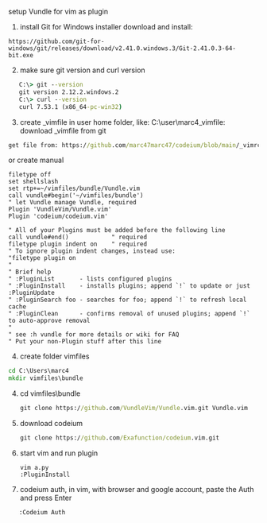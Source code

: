 
setup Vundle for vim as plugin
1. install Git for Windows installer 
download and install:
```
https://github.com/git-for-windows/git/releases/download/v2.41.0.windows.3/Git-2.41.0.3-64-bit.exe
```

2. make sure git version and curl version
```bat
   C:\> git --version
   git version 2.12.2.windows.2
   C:\> curl --version
   curl 7.53.1 (x86_64-pc-win32)
   ```
3. create _vimfile in user home folder, like: C:\user\marc4\_vimfile:
   download _vimfile from git
```bat
get file from: https://github.com/marc47marc47/codeium/blob/main/_vimrc
```
or create manual
```vi
filetype off
set shellslash
set rtp+=~/vimfiles/bundle/Vundle.vim
call vundle#begin('~/vimfiles/bundle')
" let Vundle manage Vundle, required
Plugin 'VundleVim/Vundle.vim'
Plugin 'codeium/codeium.vim'

" All of your Plugins must be added before the following line
call vundle#end()            " required
filetype plugin indent on    " required
" To ignore plugin indent changes, instead use:
"filetype plugin on
"
" Brief help
" :PluginList       - lists configured plugins
" :PluginInstall    - installs plugins; append `!` to update or just :PluginUpdate
" :PluginSearch foo - searches for foo; append `!` to refresh local cache
" :PluginClean      - confirms removal of unused plugins; append `!` to auto-approve removal
"
" see :h vundle for more details or wiki for FAQ
" Put your non-Plugin stuff after this line
```

4. create folder vimfiles
```bat
cd C:\Users\marc4
mkdir vimfiles\bundle
```

4. cd vimfiles\bundle
   ```bat
   git clone https://github.com/VundleVim/Vundle.vim.git Vundle.vim
   ```

5. download codeium
   ```bat
   git clone https://github.com/Exafunction/codeium.vim.git
   ```


6. start vim and run plugin
   ```vi
   vim a.py
   :PluginInstall
   ```

7. codeium auth, in vim, with browser and google account, paste the Auth and press Enter
```vi
   :Codeium Auth
```

















